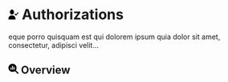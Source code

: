 # <img src="https://raw.githubusercontent.com/vishaldhole173/pro-stream-documentation/main/fontawesome/svgs/solid/user-check.svg" width="20" height="20"> Authorizations

eque porro quisquam est qui dolorem ipsum quia dolor sit amet, consectetur, adipisci velit...

## <img src="https://raw.githubusercontent.com/vishaldhole173/pro-stream-documentation/main/fontawesome/svgs/solid/magnifying-glass-chart.svg" width="20" height="20"> Overview

